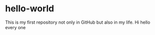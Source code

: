 # hello-world
This is my first repository not only in GitHub but also in my life.
Hi hello every one

